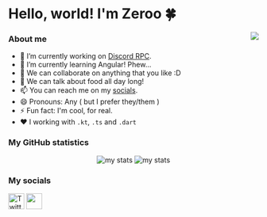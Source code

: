 <h1>Hello, world! I'm Zeroo 🍀</h1>
<img align="right" src="https://cdn.discordapp.com/emojis/980254975198363678.gif?size=128&quality=lossless"/>

### About me

- 🔭 I’m currently working on [Discord RPC](https://github.com/Zeroo28/discord_rpc).
- 🌱 I’m currently learning Angular! Phew...
- 👯 We can collaborate on anything that you like :D
- 💬 We can talk about food all day long!
- 📫 You can reach me on my [socials](#my_socials).
- 😄 Pronouns: Any ( but I prefer they/them )
- ⚡ Fun fact: I'm cool, for real.
- ❤️ I working with `.kt`, `.ts` and `.dart`

### My GitHub statistics

<p align="center">
  <img alt="my stats" src="https://github-readme-streak-stats.herokuapp.com?user=Zeroo28&theme=dracula&hide_border=true&date_format=M%20j%5B%2C%20Y%5D"/>
  <img alt="my stats" src="https://github-readme-stats.vercel.app/api?username=Zeroo28&show_icons=true&theme=dracula&hide_border=true"/>
</p>

### My socials

<a href="https://twitter.com/zeroolah"><img width="32px" alt="Twitter" title="Twitter" src="https://i.imgur.com/OXZM1L6.png"/></a>
<a href="https://discord.gg/srP9yaHrWs" alt="my discord server"><img width="32px" src="https://i.imgur.com/OViZO8J.png"/></a>
